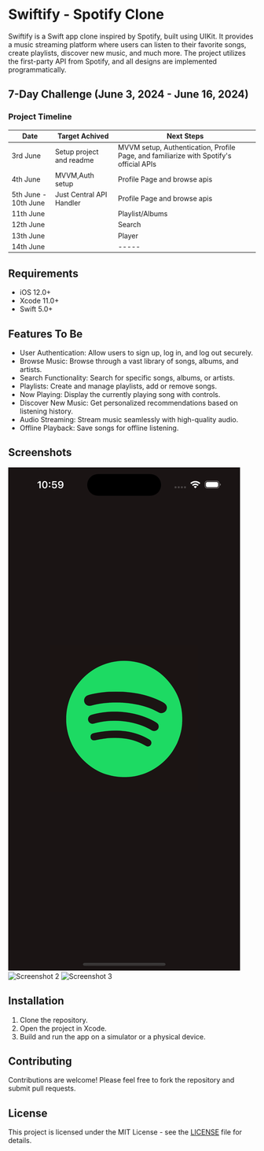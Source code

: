 # Swiftify - Spotify Clone

Swiftify is a Swift app clone inspired by Spotify, built using UIKit. It provides a music streaming platform where users can listen to their favorite songs, create playlists, discover new music, and much more. The project utilizes the first-party API from Spotify, and all designs are implemented programmatically.

## 7-Day Challenge (June 3, 2024 - June 16, 2024)

### Project Timeline

| Date         | Target Achived                  | Next Steps                                    |
|--------------|---------------------------|-----------------------------------------------|
| 3rd June     | Setup project and readme | MVVM setup, Authentication, Profile Page, and familiarize with Spotify's official APIs |
| 4th June     | MVVM,Auth setup |  Profile Page and browse apis |
| 5th June - 10th June     | Just Central API Handler |  Profile Page and browse apis |
| 11th June     | |  Playlist/Albums |
| 12th June     |  |  Search |
| 13th June     | |  Player |
| 14th June     |  |  ----- |



## Requirements

- iOS 12.0+
- Xcode 11.0+
- Swift 5.0+


## Features To Be

- User Authentication: Allow users to sign up, log in, and log out securely.
- Browse Music: Browse through a vast library of songs, albums, and artists.
- Search Functionality: Search for specific songs, albums, or artists.
- Playlists: Create and manage playlists, add or remove songs.
- Now Playing: Display the currently playing song with controls.
- Discover New Music: Get personalized recommendations based on listening history.
- Audio Streaming: Stream music seamlessly with high-quality audio.
- Offline Playback: Save songs for offline listening.

## Screenshots

![Screenshot 1](screenshots/screenshot1.png)
![Screenshot 2](screenshots/screenshot2.png)
![Screenshot 3](screenshots/screenshot3.png)



## Installation

1. Clone the repository.
2. Open the project in Xcode.
3. Build and run the app on a simulator or a physical device.


## Contributing

Contributions are welcome! Please feel free to fork the repository and submit pull requests.


## License

This project is licensed under the MIT License - see the [LICENSE](LICENSE) file for details.